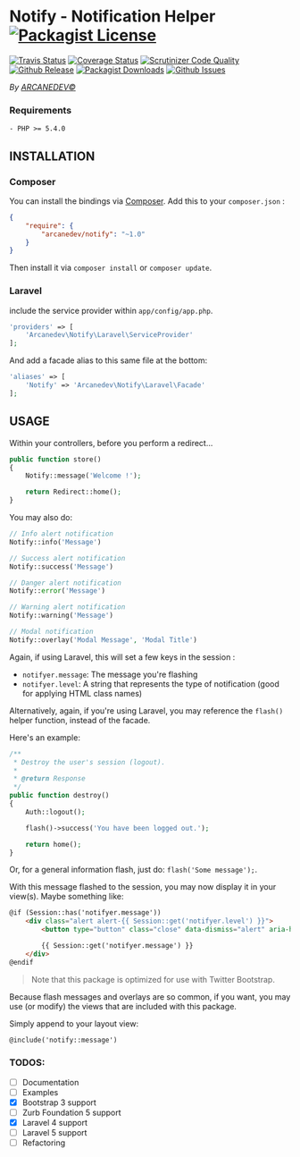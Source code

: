 Notify - Notification Helper [![Packagist License](http://img.shields.io/packagist/l/arcanedev/notify.svg?style=flat-square)](https://github.com/ARCANEDEV/Stripe/blob/master/LICENSE)
==============
[![Travis Status](http://img.shields.io/travis/ARCANEDEV/Notify.svg?style=flat-square)](https://travis-ci.org/ARCANEDEV/Notify)
[![Coverage Status](https://img.shields.io/scrutinizer/coverage/g/ARCANEDEV/Notify.svg?style=flat-square)](https://scrutinizer-ci.com/g/ARCANEDEV/Notify/?branch=master)
[![Scrutinizer Code Quality](https://img.shields.io/scrutinizer/g/ARCANEDEV/Notify.svg?style=flat-square)](https://scrutinizer-ci.com/g/ARCANEDEV/Notify/?branch=master)
[![Github Release](http://img.shields.io/github/release/ARCANEDEV/Notify.svg?style=flat-square)](https://github.com/ARCANEDEV/Notify/releases)
[![Packagist Downloads](https://img.shields.io/packagist/dt/arcanedev/notify.svg?style=flat-square)](https://packagist.org/packages/arcanedev/notify)
[![Github Issues](http://img.shields.io/github/issues/ARCANEDEV/Notify.svg?style=flat-square)](https://github.com/ARCANEDEV/Notify/issues)

*By [ARCANEDEV&copy;](http://www.arcanedev.net/)*

### Requirements
    
    - PHP >= 5.4.0
    
## INSTALLATION

### Composer

You can install the bindings via [Composer](http://getcomposer.org/). Add this to your `composer.json` :

```json
{
    "require": {
        "arcanedev/notify": "~1.0"
    }
}
```

Then install it via `composer install` or `composer update`.

### Laravel

include the service provider within `app/config/app.php`.

```php
'providers' => [
    'Arcanedev\Notify\Laravel\ServiceProvider'
];
```

And add a facade alias to this same file at the bottom:

```php
'aliases' => [
    'Notify' => 'Arcanedev\Notify\Laravel\Facade'
];
```

## USAGE

Within your controllers, before you perform a redirect...

```php
public function store()
{
    Notify::message('Welcome !');

    return Redirect::home();
}
```

You may also do:

```php
// Info alert notification
Notify::info('Message')

// Success alert notification
Notify::success('Message')

// Danger alert notification
Notify::error('Message')

// Warning alert notification
Notify::warning('Message')

// Modal notification
Notify::overlay('Modal Message', 'Modal Title')
```

Again, if using Laravel, this will set a few keys in the session :

  - `notifyer.message`: The message you're flashing
  - `notifyer.level`: A string that represents the type of notification (good for applying HTML class names)

Alternatively, again, if you're using Laravel, you may reference the `flash()` helper function, instead of the facade.

Here's an example:

```php
/**
 * Destroy the user's session (logout).
 *
 * @return Response
 */
public function destroy()
{
    Auth::logout();

    flash()->success('You have been logged out.');

    return home();
}
```

Or, for a general information flash, just do: `flash('Some message');`.

With this message flashed to the session, you may now display it in your view(s). Maybe something like:

```html
@if (Session::has('notifyer.message'))
    <div class="alert alert-{{ Session::get('notifyer.level') }}">
        <button type="button" class="close" data-dismiss="alert" aria-hidden="true">&times;</button>

        {{ Session::get('notifyer.message') }}
    </div>
@endif
```

> Note that this package is optimized for use with Twitter Bootstrap.

Because flash messages and overlays are so common, if you want, you may use (or modify) the views that are included with this package.

Simply append to your layout view:

```html
@include('notify::message')
```

### TODOS:

  - [ ] Documentation
  - [ ] Examples
  - [x] Bootstrap 3 support
  - [ ] Zurb Foundation 5 support
  - [x] Laravel 4 support 
  - [ ] Laravel 5 support 
  - [ ] Refactoring
